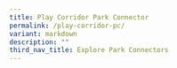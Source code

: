 ```yaml
---
title: Play Corridor Park Connector
permalink: /play-corridor-pc/
variant: markdown
description: ""
third_nav_title: Explore Park Connectors
---
```

